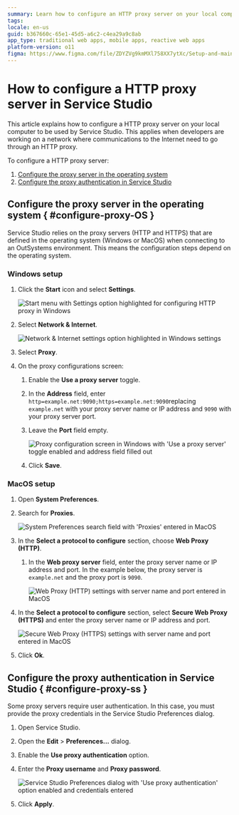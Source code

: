 ```yaml
---
summary: Learn how to configure an HTTP proxy server on your local computer to be used by Service Studio.
tags: 
locale: en-us
guid: b367660c-65e1-45d5-a6c2-c4ea29a9c8ab
app_type: traditional web apps, mobile apps, reactive web apps
platform-version: o11
figma: https://www.figma.com/file/ZDYZVg9kmMXl758XX7ytXc/Setup-and-maintain-your-OutSystems-Infrastructure?type=design&node-id=2252%3A3570&mode=design&t=iLJvc2VqD06T9g7F-1
---
```


# How to configure a HTTP proxy server in Service Studio

This article explains how to configure a HTTP proxy server on your local computer to be used by Service Studio. This applies when developers are working on a network where communications to the Internet need to go through an HTTP proxy.

To configure a HTTP proxy server:
1. [Configure the proxy server in the operating system](#configure-proxy-OS)
1. [Configure the proxy authentication in Service Studio](#configure-proxy-ss)

## Configure the proxy server in the operating system { #configure-proxy-OS }

Service Studio relies on the proxy servers (HTTP and HTTPS) that are defined in the operating system (Windows or MacOS) when connecting to an OutSystems environment. This means the configuration steps depend on the operating system.

### Windows setup

1. Click the **Start** icon and select **Settings**. 

    ![Start menu with Settings option highlighted for configuring HTTP proxy in Windows](images/windows-http-proxy-settings.png "Windows HTTP Proxy Settings")

1. Select **Network & Internet**.

    ![Network & Internet settings option highlighted in Windows settings](images/windows-http-proxy-network-internet.png "Windows Network & Internet Settings")

1. Select **Proxy**.

1. On the proxy configurations screen:

    1. Enable the **Use a proxy server** toggle.

    1. In the **Address** field, enter ``http=example.net:9090;https=example.net:9090``replacing ``example.net`` with your proxy server name or IP address and ``9090`` with your proxy server port. 

    1. Leave the **Port** field empty.

        ![Proxy configuration screen in Windows with 'Use a proxy server' toggle enabled and address field filled out](images/windows-http-proxy-setup.png "Windows Proxy Configuration")

    1. Click **Save**.

### MacOS setup

1. Open **System Preferences**.

1. Search for **Proxies**.

    ![System Preferences search field with 'Proxies' entered in MacOS](images/mac-http-proxy-search.png "MacOS Proxy Search")

1. In the **Select a protocol to configure** section, choose **Web Proxy (HTTP)**.

    1. In the **Web proxy server** field, enter the proxy server name or IP address and port. In the example below, the proxy server is ``example.net`` and the proxy port is ``9090``.

        ![Web Proxy (HTTP) settings with server name and port entered in MacOS](images/mac-http-proxy-web-settings.png "MacOS Web Proxy Settings")

1. In the **Select a protocol to configure** section, select **Secure Web Proxy (HTTPS)** and enter the proxy server name or IP address and port.

    ![Secure Web Proxy (HTTPS) settings with server name and port entered in MacOS](images/mac-http-proxy-secure-settings.png "MacOS Secure Web Proxy Settings")

1. Click **Ok**.

## Configure the proxy authentication in Service Studio { #configure-proxy-ss }

Some proxy servers require user authentication. In this case, you must provide the proxy credentials in the Service Studio Preferences dialog.

1. Open Service Studio.

1. Open the **Edit** > **Preferences...** dialog.

1. Enable the **Use proxy authentication** option.

1. Enter the **Proxy username** and **Proxy password**.

    ![Service Studio Preferences dialog with 'Use proxy authentication' option enabled and credentials entered](images/mac-http-proxy-authen.png "Service Studio Proxy Authentication")

1. Click **Apply**.
